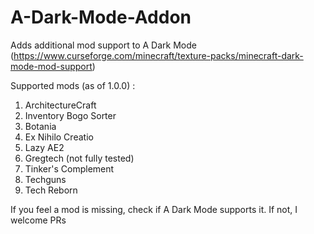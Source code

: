 # A-Dark-Mode-Addon
Adds additional mod support to A Dark Mode (https://www.curseforge.com/minecraft/texture-packs/minecraft-dark-mode-mod-support)

Supported mods (as of 1.0.0) : 
1. ArchitectureCraft
2. Inventory Bogo Sorter
3. Botania
4. Ex Nihilo Creatio
5. Lazy AE2
6. Gregtech (not fully tested)
7. Tinker's Complement
8. Techguns
9. Tech Reborn

If you feel a mod is missing, check if A Dark Mode supports it. If not, I welcome PRs

